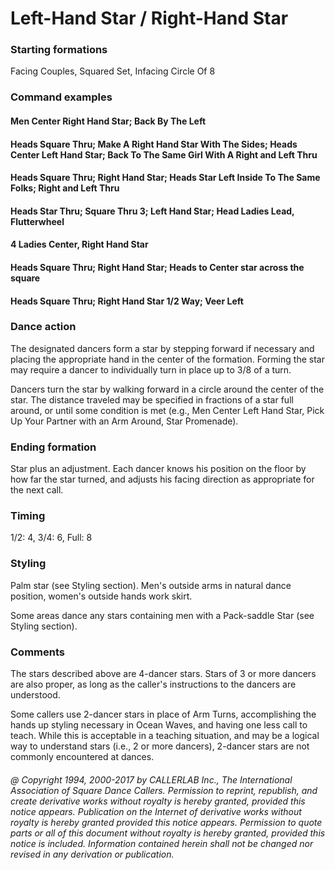 
# Left-Hand Star / Right-Hand Star

### Starting formations

Facing Couples, Squared Set, Infacing Circle Of 8

### Command examples

#### Men Center Right Hand Star; Back By The Left
#### Heads Square Thru; Make A Right Hand Star With The Sides; Heads Center Left Hand Star; Back To The Same Girl With A Right and Left Thru
#### Heads Square Thru; Right Hand Star; Heads Star Left Inside To The Same Folks; Right and Left Thru
#### Heads Star Thru; Square Thru 3; Left Hand Star; Head Ladies Lead, Flutterwheel
#### 4 Ladies Center, Right Hand Star
#### Heads Square Thru; Right Hand Star; Heads to Center star across the square
#### Heads Square Thru; Right Hand Star 1/2 Way; Veer Left

### Dance action

The designated dancers form a star by stepping forward if necessary and placing the
appropriate hand in the center of the formation. Forming the star may require a dancer to individually
turn in place up to 3/8 of a turn.

Dancers turn the star by walking forward in a circle around the center of the star. The distance
traveled may be specified in fractions of a star full around, or until some condition is met (e.g., Men
Center Left Hand Star, Pick Up Your Partner with an Arm Around, Star Promenade).

### Ending formation

Star plus an adjustment. Each dancer knows his position on the floor by how far the
star turned, and adjusts his facing direction as appropriate for the next call.

### Timing

1/2: 4, 3/4: 6, Full: 8

### Styling

Palm star (see Styling section). Men's outside arms in natural dance position, women's outside
hands work skirt.

Some areas dance any stars containing men with a Pack-saddle Star (see Styling section).

### Comments

The stars described above are 4-dancer stars. Stars of 3 or more dancers are also proper, as
long as the caller's instructions to the dancers are understood.

Some callers use 2-dancer stars in place of Arm Turns, accomplishing the hands up styling necessary
in Ocean Waves, and having one less call to teach. While this is acceptable in a teaching situation, and
may be a logical way to understand stars (i.e., 2 or more dancers), 2-dancer stars are not commonly
encountered at dances.

###### @ Copyright 1994, 2000-2017 by CALLERLAB Inc., The International Association of Square Dance Callers. Permission to reprint, republish, and create derivative works without royalty is hereby granted, provided this notice appears. Publication on the Internet of derivative works without royalty is hereby granted provided this notice appears. Permission to quote parts or all of this document without royalty is hereby granted, provided this notice is included. Information contained herein shall not be changed nor revised in any derivation or publication.

